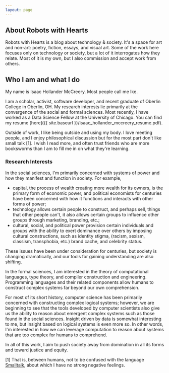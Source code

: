 ```yaml
---
layout: page
---
```


About Robots with Hearts
---

Robots with Hearts is a blog about technology & society.  It's a space for art and non-art: poetry, fiction, essays, and
visual art.  Some of the work here focuses only on technology or society, but a lot of it interrogates how they relate.
Most of it is my own, but I also commission and accept work from others.

Who I am and what I do
---

My name is Isaac Hollander McCreery.  Most people call me Ike.

I am a scholar, activist, software developer, and recent graduate of Oberlin College in Oberlin, OH.  My research
interests lie primarily at the convergence of the social and formal sciences.  Most recently, I have worked
as a Data Science Fellow at the University of Chicago.  You can find my resume
[here]({{ site.baseurl }}/isaac_hollander_mccreery_resume.pdf).

Outside of work, I like being outside and using my body.  I love meeting people, and I enjoy philosophical discussion
but for the most part don't like small talk [1].  I wish I read more, and often trust friends who are more booksworms
than I am to fill me in on what they're learning.

### Research Interests

In the social sciences, I'm primarily concerned with systems of power and how they manifest and function in society.
For example,

- capital, the process of wealth creating more wealth for its owners, is the primary form of economic power, and
  political economists for centuries have been concerned with how it functions and interacts with other forms of power;
- technology allows certain people to construct, and perhaps sell, things that other people can't, it also allows
  certain groups to influence other groups through marketing, branding, etc.;
- cultural, social, and political power provision certain individuals and groups with the ability to exert dominance
  over others by imposing cultural constructions, such as identity stigma, (racism, sexism, classism, transphobia, etc.)
  brand cache, and celebrity status.

These issues have been under consideration for centuries, but society is changing dramatically, and our tools for
gaining understanding are also shifting.

In the formal sciences, I am interested in the theory of computational languages, type theory, and compiler construction and
engineering.  Programming languages and their related components allow humans to construct complex systems far beyond
our own comprehension.

For most of its short history, computer science has been primarily concerned with constructing complex logical systems;
however, we are beginning to see that the tools developed by computer scientists also give us the ability to reason
about emergent complex systems such as those found in the social sciences.  Insight driven by data is somewhat
interesting to me, but insight based on logical systems is even more so.  In other words, I'm interested in how we can
leverage computation to reason about systems that are too complex for humans to comprehend.

In all of this work, I aim to push society away from domination in all its forms and toward justice and equity.

[1] That is, between humans, not to be confused with the language [Smalltalk](http://en.wikipedia.org/wiki/Smalltalk),
about which I have no strong negative feelings.

